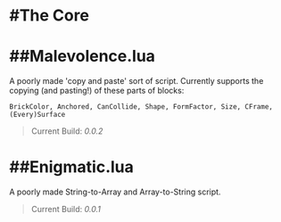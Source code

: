 #The Core
========

##Malevolence.lua
========

A poorly made 'copy and paste' sort of script.
Currently supports the copying (and pasting!) of these parts of blocks:

`BrickColor, Anchored, CanCollide, Shape, FormFactor, Size, CFrame, (Every)Surface`

> Current Build: *0.0.2*

##Enigmatic.lua
========

A poorly made String-to-Array and Array-to-String script.

> Current Build: *0.0.1*
